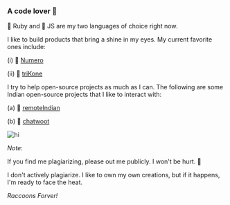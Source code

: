 ### A code lover 🦕

<!--
**bharat-patodi/bharat-patodi** is a ✨ _special_ ✨ repository because its `README.md` (this file) appears on your GitHub profile.
-->

🦚 Ruby and 🦩 JS are my two languages of choice right now.

I like to build products that bring a shine in my eyes. My current favorite ones include:

(i) 🦜 [Numero](https://altcampus.github.io/numero/build/index.html) 

(ii) 🦉 [triKone](https://bharat-patodi.github.io/trikone/)

I try to help open-source projects as much as I can. The following are some Indian open-source projects that I like to interact with:

(a) 🦓 [remoteIndian](https://github.com/remoteindian/remoteindian) 

(b) 🦄 [chatwoot](https://github.com/chatwoot/chatwoot)

![hi](https://www.codewars.com/users/bharat-patodi/badges/small)

*Note*: 

If you find me plagiarizing, please out me publicly. I won't be hurt. 🦝

I don't actively plagiarize. I like to own my own creations, but if it happens, I'm ready to face the heat.

_Raccoons Forver!_
